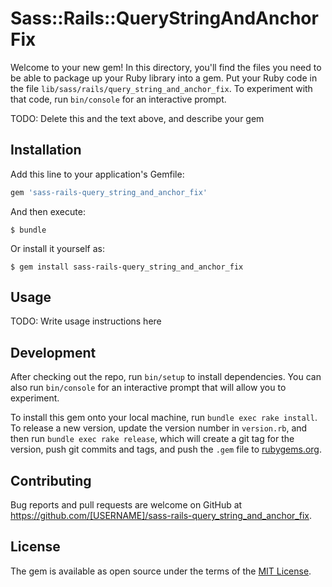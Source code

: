 # Sass::Rails::QueryStringAndAnchorFix

Welcome to your new gem! In this directory, you'll find the files you need to be able to package up your Ruby library into a gem. Put your Ruby code in the file `lib/sass/rails/query_string_and_anchor_fix`. To experiment with that code, run `bin/console` for an interactive prompt.

TODO: Delete this and the text above, and describe your gem

## Installation

Add this line to your application's Gemfile:

```ruby
gem 'sass-rails-query_string_and_anchor_fix'
```

And then execute:

    $ bundle

Or install it yourself as:

    $ gem install sass-rails-query_string_and_anchor_fix

## Usage

TODO: Write usage instructions here

## Development

After checking out the repo, run `bin/setup` to install dependencies. You can also run `bin/console` for an interactive prompt that will allow you to experiment.

To install this gem onto your local machine, run `bundle exec rake install`. To release a new version, update the version number in `version.rb`, and then run `bundle exec rake release`, which will create a git tag for the version, push git commits and tags, and push the `.gem` file to [rubygems.org](https://rubygems.org).

## Contributing

Bug reports and pull requests are welcome on GitHub at https://github.com/[USERNAME]/sass-rails-query_string_and_anchor_fix.

## License

The gem is available as open source under the terms of the [MIT License](https://opensource.org/licenses/MIT).
